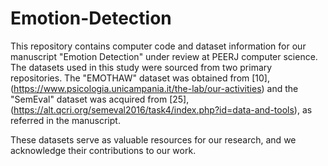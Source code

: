 # Emotion-Detection
This repository contains computer code and dataset information for our manuscript "Emotion Detection" under review at PEERJ computer science. 
The datasets used in this study were sourced from two primary repositories. The "EMOTHAW" dataset was obtained from [10], (https://www.psicologia.unicampania.it/the-lab/our-activities) and the "SemEval"  dataset was acquired from [25], (https://alt.qcri.org/semeval2016/task4/index.php?id=data-and-tools), as referred in the manuscript. 

These datasets serve as valuable resources for our research, and we acknowledge their contributions to our work. 
 
